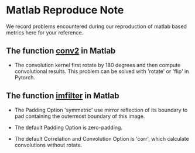 # Matlab Reproduce Note

We record problems encountered during our reproduction of matlab based metrics here for your reference.

## The function [conv2](https://ww2.mathworks.cn/help/matlab/ref/conv2.html?lang=en) in Matlab

- The convolution kernel first rotate by 180 degrees and then compute convolutional results. This problem can be solved with 'rotate' or 'flip' in Pytorch.

## The function [imfilter](https://ww2.mathworks.cn/help/images/ref/imfilter.html?lang=en) in Matlab

- The Padding Option 'symmetric' use mirror reflection of its boundary to pad containing the outermost boundary of this image.

- The default Padding Option is zero-padding.

- The default Correlation and Convolution Option is 'corr', which calculate convolutions without rotate.

